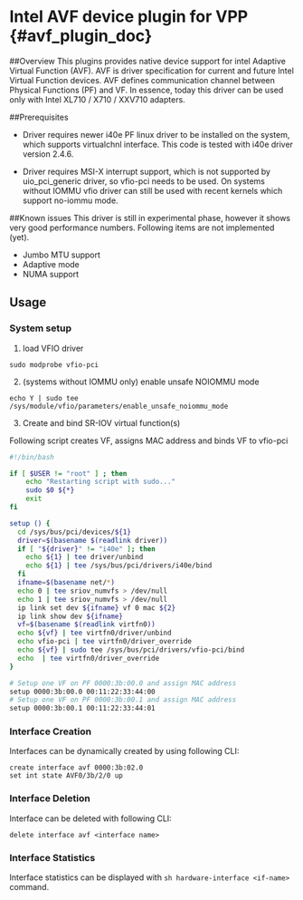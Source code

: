 # Intel AVF device plugin for VPP    {#avf_plugin_doc}

##Overview
This plugins provides native device support for intel Adaptive Virtual
Function (AVF). AVF is driver specification for current and future
Intel Virtual Function devices. AVF defines communication channel between
Physical Functions (PF) and VF.
In essence, today this driver can be used only with 
Intel XL710 / X710 / XXV710 adapters.

##Prerequisites
 * Driver requires newer i40e PF linux driver to be installed on the system,
which supports virtualchnl interface. This code is tested with i40e driver
version 2.4.6.

* Driver requires MSI-X interrupt support, which is not supported by
uio_pci_generic driver, so vfio-pci needs to be used. On systems without IOMMU
vfio driver can still be used with recent kernels which support no-iommu mode.

##Known issues
This driver is still in experimental phase, however it shows very good 
performance numbers. Following items are not implemented (yet).

* Jumbo MTU support
* Adaptive mode
* NUMA support

## Usage
### System setup

1. load VFIO driver
```
sudo modprobe vfio-pci
```

2. (systems without IOMMU only) enable unsafe NOIOMMU mode
```
echo Y | sudo tee /sys/module/vfio/parameters/enable_unsafe_noiommu_mode
```

3. Create and bind SR-IOV virtual function(s)

Following script creates VF, assigns MAC address and binds VF to vfio-pci
```bash
#!/bin/bash

if [ $USER != "root" ] ; then
	echo "Restarting script with sudo..."
	sudo $0 ${*}
	exit
fi

setup () {
  cd /sys/bus/pci/devices/${1}
  driver=$(basename $(readlink driver))
  if [ "${driver}" != "i40e" ]; then
    echo ${1} | tee driver/unbind
    echo ${1} | tee /sys/bus/pci/drivers/i40e/bind
  fi
  ifname=$(basename net/*)
  echo 0 | tee sriov_numvfs > /dev/null
  echo 1 | tee sriov_numvfs > /dev/null
  ip link set dev ${ifname} vf 0 mac ${2}
  ip link show dev ${ifname}
  vf=$(basename $(readlink virtfn0))
  echo ${vf} | tee virtfn0/driver/unbind
  echo vfio-pci | tee virtfn0/driver_override
  echo ${vf} | sudo tee /sys/bus/pci/drivers/vfio-pci/bind
  echo  | tee virtfn0/driver_override
}

# Setup one VF on PF 0000:3b:00.0 and assign MAC address
setup 0000:3b:00.0 00:11:22:33:44:00
# Setup one VF on PF 0000:3b:00.1 and assign MAC address
setup 0000:3b:00.1 00:11:22:33:44:01
```

### Interface Creation
Interfaces can be dynamically created by using following CLI:
```
create interface avf 0000:3b:02.0
set int state AVF0/3b/2/0 up
```

### Interface Deletion
Interface can be deleted with following CLI:
```
delete interface avf <interface name>
```

### Interface Statistics
Interface statistics can be displayed with `sh hardware-interface <if-name>`
command.

